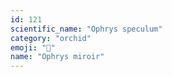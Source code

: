 ```yaml
---
id: 121
scientific_name: "Ophrys speculum"
category: "orchid"
emoji: "🌸"
name: "Ophrys miroir"
---
```

